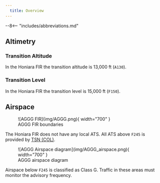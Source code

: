 ```yaml
---
  title: Overview
---
```


--8<-- "includes/abbreviations.md"

## Altimetry

### Transition Altitude 

In the Honiara FIR the transition altitude is 13,000 ft (`A130`).

### Transition Level

In the Honiara FIR the transition level is 15,000 ft (`F150`).

## Airspace
<figure markdown>
![AGGG FIR](img/AGGG.png){ width="700" }
  <figcaption>AGGG FIR boundaries</figcaption>
</figure>

The Honiara FIR does not have any local ATS. All ATS above `F245` is provided by [TSN (COL)](../../oceanic/Positions/TSN/#coral-col).

<figure markdown>
![AGGG Airspace diagram](img/AGGG_airspace.png){ width="700" }
  <figcaption>AGGG airspace diagram</figcaption>
</figure

Airspace below `F245` is classified as Class G. Traffic in these areas must monitor the advisory frequency.